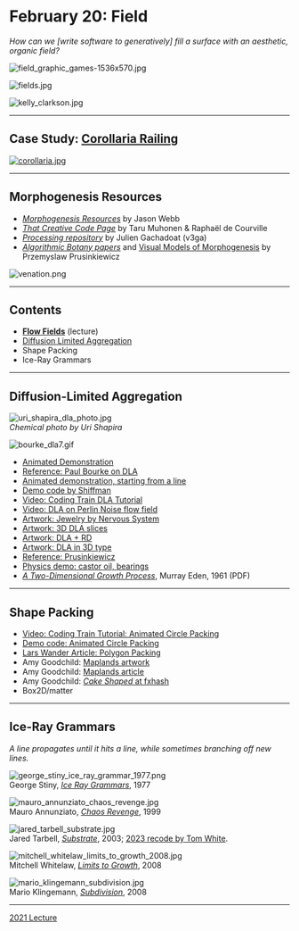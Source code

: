 # February 20: Field

*How can we [write software to generatively] fill a surface with an aesthetic, organic field?*

![field_graphic_games-1536x570.jpg](img/field_graphic_games-1536x570.jpg)

![fields.jpg](img/fields.jpg)

![kelly_clarkson.jpg](img/kelly_clarkson.jpg)

---

## Case Study: [Corollaria Railing](https://n-e-r-v-o-u-s.com/blog/?p=8753)

[![corollaria.jpg](img/corollaria.jpg)](https://n-e-r-v-o-u-s.com/blog/?p=8753)

--- 

## Morphogenesis Resources

* [*Morphogenesis Resources*](https://github.com/jasonwebb/morphogenesis-resources) by Jason Webb
* [*That Creative Code Page*](https://thatcreativecode.page/) by Taru Muhonen & Raphaël de Courville
* [*Processing repository*](https://github.com/v3ga/Processing) by Julien Gachadoat (v3ga)
* [*Algorithmic Botany papers*](http://algorithmicbotany.org/papers/#webdocs) and [Visual Models of Morphogenesis](http://algorithmicbotany.org/vmm-deluxe/TableOfContents.html) by Przemyslaw Prusinkiewicz 

![venation.png](img/venation.png)

--- 
## Contents 

* [**Flow Fields**](../../topics/flow_fields/README.md) (lecture)
* [Diffusion Limited Aggregation](#diffusion-limited-aggregation)
* Shape Packing
* Ice-Ray Grammars

---

## Diffusion-Limited Aggregation

![uri_shapira_dla_photo.jpg](img/uri_shapira_dla_photo.jpg)<br />*Chemical photo by Uri Shapira*

![bourke_dla7.gif](img/bourke_dla7.gif)

* [Animated Demonstration](https://twitter.com/0xelric_eth/status/1684045756863504384)
* [Reference: Paul Bourke on DLA](https://paulbourke.net/fractals/dla/)
* [Animated demonstration, starting from a line](https://twitter.com/DonKarlssonSan/status/649693928950775808)
* [Demo code by Shiffman](https://editor.p5js.org/codingtrain/sketches/XpS9wGkbB)
* [Video: Coding Train DLA Tutorial](https://www.youtube.com/watch?v=Cl_Gjj80gPE)
* [Video: DLA on Perlin Noise flow field](https://www.youtube.com/watch?v=s3VsK8BtIw0)
* [Artwork: Jewelry by Nervous System](https://n-e-r-v-o-u-s.com/shop/generativeProduct.php?code=9)
* [Artwork: 3D DLA slices](https://twitter.com/nacho_cossio/status/1372279259578953728)
* [Artwork: DLA + RD](https://twitter.com/colinreid_me/status/1680274061253853184)
* [Artwork: DLA in 3D type](https://twitter.com/mikebrondbjerg/status/1359748990041010177)
* [Reference: Prusinkiewicz](http://algorithmicbotany.org/vmm-deluxe/Section-05.html)
* [Physics demo: castor oil, bearings](https://twitter.com/Rainmaker1973/status/1551139590890733570)
* [*A Two-Dimensional Growth Process*](img/eden_2d_growth_process_1961.pdf), Murray Eden, 1961 (PDF)

---

## Shape Packing

* [Video: Coding Train Tutorial: Animated Circle Packing](https://www.youtube.com/watch?v=QHEQuoIKgNE)
* [Demo code: Animated Circle Packing](https://codepen.io/DonKarlssonSan/pen/VwLxXYg)
* [Lars Wander Article: Polygon Packing](https://larswander.com/art/polygon-packing/)
* Amy Goodchild: [Maplands artwork](https://www.amygoodchild.com/art/maplands)
* Amy Goodchild: [Maplands article](https://www.amygoodchild.com/blog/maplands)
* Amy Goodchild: [*Cake Shaped* at fxhash](https://www.fxhash.xyz/generative/13069)
* Box2D/matter


---

## Ice-Ray Grammars

*A line propagates until it hits a line, while sometimes branching off new lines.*

![george_stiny_ice_ray_grammar_1977.png](img/george_stiny_ice_ray_grammar_1977.png)<br />George Stiny, [*Ice Ray Grammars*](https://www.contrib.andrew.cmu.edu/~ramesh/teaching/course/48-747/subFrames/readings/Stiny-1977-EPB3_89-98.Ice-ray..pdf), 1977

![mauro_annunziato_chaos_revenge.jpg](img/mauro_annunziato_chaos_revenge.jpg)<br />Mauro Annunziato, [*Chaos Revenge*](https://digitalartarchive.siggraph.org/artwork/mauro-annunziato-chaos-revenge/), 1999

![jared_tarbell_substrate.jpg](img/jared_tarbell_substrate.jpg)<br />Jared Tarbell, [*Substrate*](), 2003; [2023 recode by Tom White](https://dribnet.github.io/substrate/).

![mitchell_whitelaw_limits_to_growth_2008.jpg](img/mitchell_whitelaw_limits_to_growth_2008.jpg)<br />Mitchell Whitelaw, [*Limits to Growth*](https://mtchl.net/limits-to-growth/), 2008

![mario_klingemann_subdivision.jpg](img/mario_klingemann_subdivision.jpg)<br />Mario Klingemann, [*Subdivision*](https://www.flickr.com/photos/quasimondo/albums/72157606163595189/), 2008



---

[2021 Lecture](https://courses.ideate.cmu.edu/60-428/f2021/daily-notes/10-06-field-distribution/)

